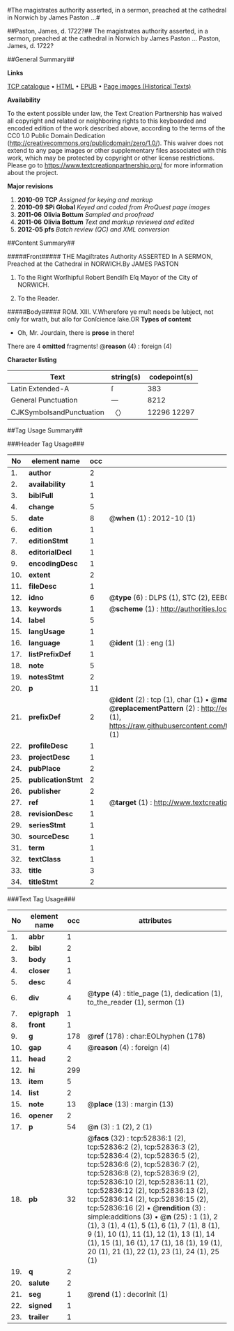 #The magistrates authority asserted, in a sermon, preached at the cathedral in Norwich by James Paston ...#

##Paston, James, d. 1722?##
The magistrates authority asserted, in a sermon, preached at the cathedral in Norwich by James Paston ...
Paston, James, d. 1722?

##General Summary##

**Links**

[TCP catalogue](http://www.ota.ox.ac.uk/tcp/)  • 
[HTML](http://tei.it.ox.ac.uk/tcp/Texts-HTML/free/A56/A56562.html)  • 
[EPUB](http://tei.it.ox.ac.uk/tcp/Texts-EPUB/free/A56/A56562.epub) • 
[Page images (Historical Texts)](https://historicaltexts.jisc.ac.uk/eebo-12033716e)

**Availability**

To the extent possible under law, the Text Creation Partnership has waived all copyright and related or neighboring rights to this keyboarded and encoded edition of the work described above, according to the terms of the CC0 1.0 Public Domain Dedication (http://creativecommons.org/publicdomain/zero/1.0/). This waiver does not extend to any page images or other supplementary files associated with this work, which may be protected by copyright or other license restrictions. Please go to https://www.textcreationpartnership.org/ for more information about the project.

**Major revisions**

1. __2010-09__ __TCP__ *Assigned for keying and markup*
1. __2010-09__ __SPi Global__ *Keyed and coded from ProQuest page images*
1. __2011-06__ __Olivia Bottum__ *Sampled and proofread*
1. __2011-06__ __Olivia Bottum__ *Text and markup reviewed and edited*
1. __2012-05__ __pfs__ *Batch review (QC) and XML conversion*

##Content Summary##

#####Front#####
THE Magiſtrates Authority ASSERTED In A SERMON, Preached at the Cathedral in NORWICH.By JAMES PASTON
1. To the Right Worſhipful Robert Bendiſh Eſq Mayor of the City of NORWICH.

1. To the Reader.

#####Body#####
ROM. XIII. V.Wherefore ye muſt needs be ſubject, not only for wrath, but alſo for Conſcience ſake.OR
**Types of content**

  * Oh, Mr. Jourdain, there is **prose** in there!

There are 4 **omitted** fragments! 
 @__reason__ (4) : foreign (4)

**Character listing**


|Text|string(s)|codepoint(s)|
|---|---|---|
|Latin Extended-A|ſ|383|
|General Punctuation|—|8212|
|CJKSymbolsandPunctuation|〈〉|12296 12297|

##Tag Usage Summary##

###Header Tag Usage###

|No|element name|occ|attributes|
|---|---|---|---|
|1.|__author__|2||
|2.|__availability__|1||
|3.|__biblFull__|1||
|4.|__change__|5||
|5.|__date__|8| @__when__ (1) : 2012-10 (1)|
|6.|__edition__|1||
|7.|__editionStmt__|1||
|8.|__editorialDecl__|1||
|9.|__encodingDesc__|1||
|10.|__extent__|2||
|11.|__fileDesc__|1||
|12.|__idno__|6| @__type__ (6) : DLPS (1), STC (2), EEBO-CITATION (1), OCLC (1), VID (1)|
|13.|__keywords__|1| @__scheme__ (1) : http://authorities.loc.gov/ (1)|
|14.|__label__|5||
|15.|__langUsage__|1||
|16.|__language__|1| @__ident__ (1) : eng (1)|
|17.|__listPrefixDef__|1||
|18.|__note__|5||
|19.|__notesStmt__|2||
|20.|__p__|11||
|21.|__prefixDef__|2| @__ident__ (2) : tcp (1), char (1)  •  @__matchPattern__ (2) : ([0-9\-]+):([0-9IVX]+) (1), (.+) (1)  •  @__replacementPattern__ (2) : http://eebo.chadwyck.com/downloadtiff?vid=$1&page=$2 (1), https://raw.githubusercontent.com/textcreationpartnership/Texts/master/tcpchars.xml#$1 (1)|
|22.|__profileDesc__|1||
|23.|__projectDesc__|1||
|24.|__pubPlace__|2||
|25.|__publicationStmt__|2||
|26.|__publisher__|2||
|27.|__ref__|1| @__target__ (1) : http://www.textcreationpartnership.org/docs/. (1)|
|28.|__revisionDesc__|1||
|29.|__seriesStmt__|1||
|30.|__sourceDesc__|1||
|31.|__term__|1||
|32.|__textClass__|1||
|33.|__title__|3||
|34.|__titleStmt__|2||


###Text Tag Usage###

|No|element name|occ|attributes|
|---|---|---|---|
|1.|__abbr__|1||
|2.|__bibl__|2||
|3.|__body__|1||
|4.|__closer__|1||
|5.|__desc__|4||
|6.|__div__|4| @__type__ (4) : title_page (1), dedication (1), to_the_reader (1), sermon (1)|
|7.|__epigraph__|1||
|8.|__front__|1||
|9.|__g__|178| @__ref__ (178) : char:EOLhyphen (178)|
|10.|__gap__|4| @__reason__ (4) : foreign (4)|
|11.|__head__|2||
|12.|__hi__|299||
|13.|__item__|5||
|14.|__list__|2||
|15.|__note__|13| @__place__ (13) : margin (13)|
|16.|__opener__|2||
|17.|__p__|54| @__n__ (3) : 1 (2), 2 (1)|
|18.|__pb__|32| @__facs__ (32) : tcp:52836:1 (2), tcp:52836:2 (2), tcp:52836:3 (2), tcp:52836:4 (2), tcp:52836:5 (2), tcp:52836:6 (2), tcp:52836:7 (2), tcp:52836:8 (2), tcp:52836:9 (2), tcp:52836:10 (2), tcp:52836:11 (2), tcp:52836:12 (2), tcp:52836:13 (2), tcp:52836:14 (2), tcp:52836:15 (2), tcp:52836:16 (2)  •  @__rendition__ (3) : simple:additions (3)  •  @__n__ (25) : 1 (1), 2 (1), 3 (1), 4 (1), 5 (1), 6 (1), 7 (1), 8 (1), 9 (1), 10 (1), 11 (1), 12 (1), 13 (1), 14 (1), 15 (1), 16 (1), 17 (1), 18 (1), 19 (1), 20 (1), 21 (1), 22 (1), 23 (1), 24 (1), 25 (1)|
|19.|__q__|2||
|20.|__salute__|2||
|21.|__seg__|1| @__rend__ (1) : decorInit (1)|
|22.|__signed__|1||
|23.|__trailer__|1||
